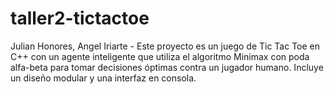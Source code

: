 # taller2-tictactoe
Julian Honores, Angel Iriarte - Este proyecto es un juego de Tic Tac Toe en C++ con un agente inteligente que utiliza el algoritmo Minimax con poda alfa-beta para tomar decisiones óptimas contra un jugador humano. Incluye un diseño modular y una interfaz en consola.
